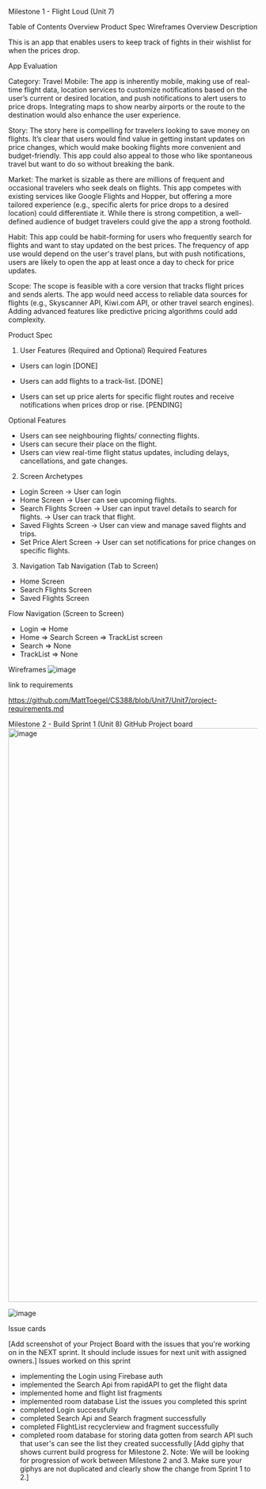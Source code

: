 Milestone 1 - Flight Loud (Unit 7)

Table of Contents
Overview
Product Spec
Wireframes
Overview
Description

This is an app that enables users to keep track of fights in their wishlist for when the prices drop.

App Evaluation

Category: Travel
Mobile: The app is inherently mobile, making use of real-time flight data, location services to customize notifications based on the user’s current or desired location, and push notifications to alert users to price drops. Integrating maps to show nearby airports or the route to the destination would also enhance the user experience.

Story: The story here is compelling for travelers looking to save money on flights. It’s clear that users would find value in getting instant updates on price changes, which would make booking flights more convenient and budget-friendly. This app could also appeal to those who like spontaneous travel but want to do so without breaking the bank.

Market: The market is sizable as there are millions of frequent and occasional travelers who seek deals on flights. This app competes with existing services like Google Flights and Hopper, but offering a more tailored experience (e.g., specific alerts for price drops to a desired location) could differentiate it. While there is strong competition, a well-defined audience of budget travelers could give the app a strong foothold.

Habit: This app could be habit-forming for users who frequently search for flights and want to stay updated on the best prices. The frequency of app use would depend on the user's travel plans, but with push notifications, users are likely to open the app at least once a day to check for price updates.

Scope: The scope is feasible with a core version that tracks flight prices and sends alerts. The app would need access to reliable data sources for flights (e.g., Skyscanner API, Kiwi.com API, or other travel search engines). Adding advanced features like predictive pricing algorithms could add complexity.

Product Spec
1. User Features (Required and Optional)
Required Features
* Users can login [DONE]

* Users can add flights to a track-list. [DONE]

* Users can set up price alerts for specific flight routes and receive notifications when prices drop or rise. [PENDING]

Optional Features
* Users can see neighbouring flights/ connecting flights.
* Users can secure their place on the flight.
* Users can view real-time flight status updates, including delays, cancellations, and gate changes.

2. Screen Archetypes
* Login Screen
    -> User can login
* Home Screen
    -> User can see upcoming flights.
* Search Flights Screen
    -> User can input travel details to search for flights.
    -> User can track that flight.
* Saved Flights Screen
    -> User can view and manage saved flights and trips.
* Set Price Alert Screen
    -> User can set notifications for price changes on specific flights.

3. Navigation
Tab Navigation (Tab to Screen)
* Home Screen  
* Search Flights Screen
* Saved Flights Screen

Flow Navigation (Screen to Screen)

* Login 
    =>  Home 
* Home
    =>  Search Screen
    =>  TrackList screen
* Search
    => None
* TrackList 
    => None

Wireframes
![image](https://github.com/user-attachments/assets/0d40a64d-4df6-47b8-882c-5de4b16d4e71)

link to requirements

https://github.com/MattToegel/CS388/blob/Unit7/Unit7/project-requirements.md


Milestone 2 - Build Sprint 1 (Unit 8)
GitHub Project board
<img width="1158" alt="image" src="https://github.com/user-attachments/assets/d20c6002-b43c-4a2c-a3f8-2599237e16af">

![image](https://github.com/user-attachments/assets/6e4aa48d-ad4d-41f8-9d64-b72b6fa41bcb)



Issue cards

[Add screenshot of your Project Board with the issues that you're working on in the NEXT sprint. It should include issues for next unit with assigned owners.] 
Issues worked on this sprint
- implementing the Login using Firebase auth
- implemented the Search Api from rapidAPI to get the flight data
- implemented home and flight list fragments
- implemented room database
List the issues you completed this sprint
- completed Login successfully
- completed Search Api and Search fragment successfully
- completed FlightList recyclerview and fragment successfully
- completed room database for storing data gotten from search API such that user's can see the list they created successfully
[Add giphy that shows current build progress for Milestone 2. Note: We will be looking for progression of work between Milestone 2 and 3. Make sure your giphys are not duplicated and clearly show the change from Sprint 1 to 2.]


